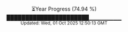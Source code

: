 <p align="center">
⏳Year Progress (74.94 %) <br>
██████████████████████▁▁▁▁▁▁▁▁ <br>
<sub>Updated: Wed, 01 Oct 2025 12:50:13 GMT</sub>
</p>

